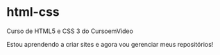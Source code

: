 # html-css
 Curso de HTML5 e CSS 3 do CursoemVideo

 Estou aprendendo a criar sites e agora vou gerenciar meus repositórios!
